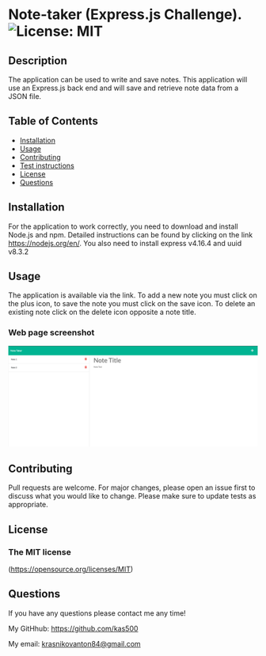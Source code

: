 # Note-taker (Express.js Challenge). ![License: MIT](https://img.shields.io/badge/License-MIT-yellow.svg)
  
## Description
  
The application can be used to write and save notes. This application will use an Express.js back end and will save and retrieve note data from a JSON file.

## Table of Contents
- [Installation](#installation)
- [Usage](#usage)
- [Contributing](#contributing)
- [Test instructions](#test-instructions)
- [License](#tlicense)
- [Questions](#questions)

## Installation

For the application to work correctly, you need to download and install Node.js and npm.  Detailed instructions can be found by clicking on the link <https://nodejs.org/en/>.  You also need to install express v4.16.4 and uuid v8.3.2
  
## Usage
The application is available via the link.  To add a new note you must click on the plus icon, to save the note you must click on the save icon.  To delete an existing note click on the delete icon opposite a note title.
### Web page screenshot
<img src="./main_page.png" alt="main page" width=800px height=50%>
  
## Contributing

Pull requests are welcome. For major changes, please open an issue first to discuss what you would like to change. Please make sure to update tests as appropriate.

## License

### The MIT license
  (https://opensource.org/licenses/MIT)

## Questions

If you have any questions please contact me any time!

My GitHhub: <https://github.com/kas500>

My email: <krasnikovanton84@gmail.com>
